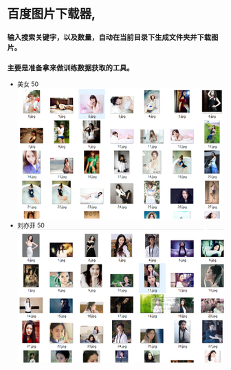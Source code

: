 # 百度图片下载器,
### 输入搜索关键字，以及数量，自动在当前目录下生成文件夹并下载图片。
### 主要是准备拿来做训练数据获取的工具。
- 美女 50
![运行截图](运行截图.png "运行截图")
- 刘亦菲 50
![运行截图2](运行截图2.png "运行截图2")